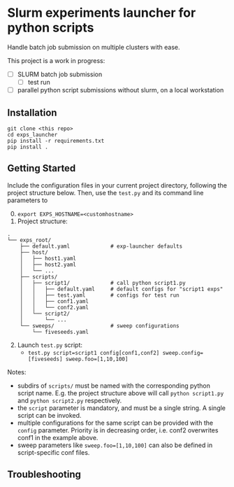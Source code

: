 # Slurm experiments launcher for python scripts
Handle batch job submission on multiple clusters with ease.

This project is a work in progress:
- [ ] SLURM batch job submission
  - [ ] test run
- [ ] parallel python script submissions without slurm, on a local workstation

## Installation
```
git clone <this repo>
cd exps_launcher
pip install -r requirements.txt
pip install .
```

## Getting Started
Include the configuration files in your current project directory, following the project structure below. Then, use the `test.py` and its command line parameters to 

0. `export EXPS_HOSTNAME=<customhostname>`
1. Project structure:
```
.
└── exps_root/
    ├── default.yaml             # exp-launcher defaults
    ├── host/
    │   ├── host1.yaml
    │   ├── host2.yaml
    │   └── ...
    ├── scripts/
    │   ├── script1/			 # call python script1.py
    │   │   ├── default.yaml     # default configs for "script1 exps"
    │   │   ├── test.yaml        # configs for test run
    │   │   ├── conf1.yaml
    │   │   └── conf2.yaml
    │   └── script2/
    │       └── ...
    └── sweeps/                  # sweep configurations
        └── fiveseeds.yaml
```
2. Launch `test.py` script:
	- `test.py script=script1 config[conf1,conf2] sweep.config=[fiveseeds] sweep.foo=[1,10,100]`

Notes:
- subdirs of `scripts/` must be named with the corresponding python script name. E.g. the project structure above will call `python script1.py` and `python script2.py` respectively.
- the `script` parameter is mandatory, and must be a single string. A single script can be invoked.
- multiple configurations for the same script can be provided with the `config` parameter. Priority is in decreasing order, i.e. conf2 overwrites conf1 in the example above.
- sweep parameters like `sweep.foo=[1,10,100]` can also be defined in script-specific conf files.


## Troubleshooting



